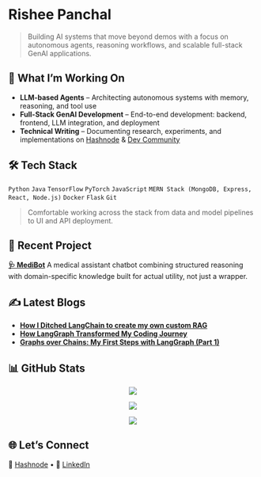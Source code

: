 # Rishee Panchal

> Building AI systems that move beyond demos with a focus on autonomous agents, reasoning workflows, and scalable full-stack GenAI applications.

## 🚀 What I’m Working On

* **LLM-based Agents** – Architecting autonomous systems with memory, reasoning, and tool use
* **Full-Stack GenAI Development** – End-to-end development: backend, frontend, LLM integration, and deployment
* **Technical Writing** – Documenting research, experiments, and implementations on [Hashnode](https://hashnode.com/@rushedcomet) & [Dev Community](https://dev.to/rushedcomet)

## 🛠️ Tech Stack

`Python` `Java` `TensorFlow` `PyTorch` `JavaScript`
`MERN Stack (MongoDB, Express, React, Node.js)`
`Docker` `Flask` `Git` 

> Comfortable working across the stack from data and model pipelines to UI and API deployment.

## 🧠 Recent Project

**[🩺 MediBot](https://github.com/risheeee/MediBot)**
A medical assistant chatbot combining structured reasoning with domain-specific knowledge built for actual utility, not just a wrapper.

## ✍️ Latest Blogs

* [**How I Ditched LangChain to create my own custom RAG**](https://genai-rag.hashnode.dev/vanilla-rag)
* [**How LangGraph Transformed My Coding Journey**](https://my-langgraph-journey.hashnode.dev/how-langgraph-transformed-my-coding-journey-from-hello-world-to-ai-assistants)
* [**Graphs over Chains: My First Steps with LangGraph (Part 1)**](https://my-langgraph-journey.hashnode.dev/graphs-over-chains-my-first-steps-with-langgraph-part-1)


## 📊 GitHub Stats

<p align="center">
  <img src="https://github-readme-stats.vercel.app/api?username=risheeee&show_icons=true&count_private=true&theme=tokyonight&hide_border=true" />
</p>
<p align="center">
  <img src="https://github-readme-stats.vercel.app/api/top-langs/?username=risheeee&layout=compact&theme=tokyonight&hide_border=true&hide=html,css" />
</p>
<p align="center">
  <img src="https://github-readme-activity-graph.vercel.app/graph?username=risheeee&theme=tokyo-night&hide_border=true&bg_color=0d1117" />
</p>


## 🌐 Let’s Connect

🔗 [Hashnode](https://hashnode.com/@rushedcomet) • 🔗 [LinkedIn](https://www.linkedin.com/in/rishee-panchal)
